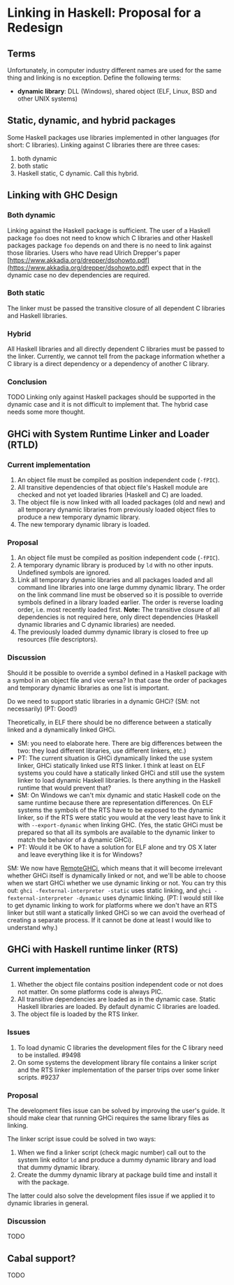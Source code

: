 # Linking in Haskell: Proposal for a Redesign

## Terms


Unfortunately, in computer industry different names are used for the same thing and linking is no exception. Define the following terms:

- **dynamic library**: DLL (Windows), shared object (ELF, Linux, BSD and other UNIX systems)

## Static, dynamic, and hybrid packages


Some Haskell packages use libraries implemented in other languages (for short: C libraries). Linking against C libraries there are three cases:

1. both dynamic
1. both static
1. Haskell static, C dynamic. Call this hybrid.

## Linking with GHC Design

### Both dynamic


Linking against the Haskell package is sufficient. The user of a Haskell package `foo` does not need to know which C libraries and other Haskell packages package `foo` depends on and there is no need to link against those libraries. Users who have read Ulrich Drepper's paper [https://www.akkadia.org/drepper/dsohowto.pdf](https://www.akkadia.org/drepper/dsohowto.pdf) expect that in the dynamic case no dev dependencies are required. 

### Both static


The linker must be passed the transitive closure of all dependent C libraries and Haskell libraries.

### Hybrid


All Haskell libraries and all directly dependent C libraries must be passed to the linker. Currently, we cannot tell from the package information whether a C library is a direct dependency or a dependency of another C library.

### Conclusion

TODO
Linking only against Haskell packages should be supported in the dynamic case and it is not difficult to implement that. The hybrid case needs some more thought. 

## GHCi with System Runtime Linker and Loader (RTLD)

### Current implementation

1. An object file must be compiled as position independent code (`-fPIC`). 
1. All transitive dependencies of that object file's Haskell module are checked and not yet loaded libraries (Haskell and C) are loaded.
1. The object file is now linked with all loaded packages (old and new) and all temporary dynamic libraries from previously loaded object files to produce a new temporary dynamic library.
1. The new temporary dynamic library is loaded.

### Proposal

1. An object file must be compiled as position independent code (`-fPIC`).
1. A temporary dynamic library is produced by `ld` with no other inputs. Undefined symbols are ignored.
1. Link all temporary dynamic libraries and all packages loaded and all command line libraries into one large dummy dynamic library. The order on the link command line must be observed so it is possible to override symbols defined in a library loaded earlier. The order is reverse loading order, i.e. most recently loaded first. **Note:** The transitive closure of all dependencies is not required here, only direct dependencies (Haskell dynamic libraries and C dynamic libraries) are needed.
1. The previously loaded dummy dynamic library is closed to free up resources (file descriptors).

### Discussion


Should it be possible to override a symbol defined in a Haskell package with a symbol in an object file and vice versa? In that case the order of packages and temporary dynamic libraries as one list is important. 


Do we need to support static libraries in a dynamic GHCi? (SM: not necessarily) (PT: Good!)


Theoretically, in ELF there should be no difference between a statically linked and a dynamically linked GHCi.  

- SM: you need to elaborate here.  There are big differences between the two: they load different libraries, use different linkers, etc.) 
- PT: The current situation is GHCi dynamically linked the use system linker, GHCi statically linked use RTS linker. I think at least on ELF systems you could have a statically linked GHCi and still use the system linker to load dynamic Haskell libraries. Is there anything in the Haskell runtime that would prevent that?
- SM: On Windows we can't mix dynamic and static Haskell code on the same runtime because there are representation differences.  On ELF systems the symbols of the RTS have to be exposed to the dynamic linker, so if the RTS were static you would at the very least have to link it with `--export-dynamic` when linking GHC. (Yes, the static GHCi must be prepared so that all its symbols are available to the dynamic linker to match the behavior of a dynamic GHCi). 
- PT: Would it be OK to have a solution for ELF alone and try OS X later and leave everything like it is for Windows?


SM: We now have [RemoteGHCi](remote-GHCi), which means that it will become irrelevant whether GHCi itself is dynamically linked or not, and we'll be able to choose when we start GHCi whether we use dynamic linking or not.  You can try this out: `ghci -fexternal-interpreter -static` uses static linking, and `ghci -fexternal-interpreter -dynamic` uses dynamic linking. (PT: I would still like to get dynamic linking to work for platforms where we don't have an RTS linker but still want a statically linked GHCi so we can avoid the overhead of creating a separate process. If it cannot be done at least I would like to understand why.)

## GHCi with Haskell runtime linker (RTS)

### Current implementation

1. Whether the object file contains position independent code or not does not matter. On some platforms code is always PIC.
1. All transitive dependencies are loaded as in the dynamic case. Static Haskell libraries are loaded. By default dynamic C libraries are loaded.
1. The object file is loaded by the RTS linker.

### Issues

1. To load dynamic C libraries the development files for the C library need to be installed. #9498
1. On some systems the development library file contains a linker script and the RTS linker implementation of the parser trips over some linker scripts. #9237

### Proposal


The development files issue can be solved by improving the user's guide. It should make clear that running GHCi requires the same library files as linking.


The linker script issue could be solved in two ways:

1. When we find a linker script (check magic number) call out to the system link editor `ld` and produce a dummy dynamic library and load that dummy dynamic library.
1. Create the dummy dynamic library at package build time and install it with the package.


The latter could also solve the development files issue if we applied it to dynamic libraries in general.


### Discussion



TODO


## Cabal support?



TODO


